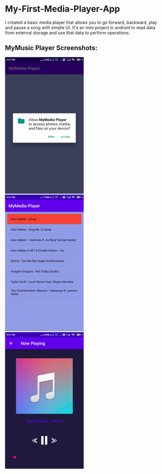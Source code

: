 # My-First-Media-Player-App
I created a basic media player that allows you to go forward, backward, play and pause a song with simple UI. It's an mini project in android to read data from external storage and use that data to perform operations. 

## MyMusic Player Screenshots: 
<p float="left">
 <img src="https://github.com/deepakjaiswal2018/My-First-Media-Player-App/blob/master/demo/preview1.jpg" width="260" height="450" />
<img src="https://github.com/deepakjaiswal2018/My-First-Media-Player-App/blob/master/demo/preview2.jpg" width="260" height="450" />
<img src="https://github.com/deepakjaiswal2018/My-First-Media-Player-App/blob/master/demo/preview3.jpg" width="260" height="450" />
</p>
